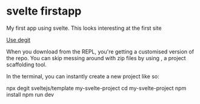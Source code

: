 # svelte firstapp
My first app using svelte. This looks interesting at the first site 



 [Use degit](https://svelte.dev/blog/the-easiest-way-to-get-started) 
 
When you download from the REPL, you're getting a customised version of the  repo. You can skip messing around with zip files by using , a project scaffolding tool.

In the terminal, you can instantly create a new project like so:

npx degit sveltejs/template my-svelte-project
cd my-svelte-project
npm install
npm run dev

	


